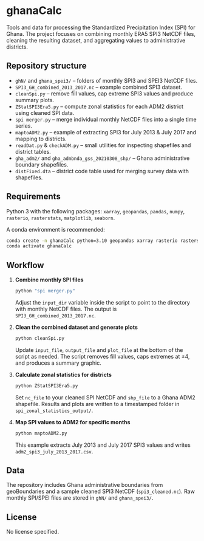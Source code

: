 # ghanaCalc

Tools and data for processing the Standardized Precipitation Index (SPI) for Ghana. The project
focuses on combining monthly ERA5 SPI3 NetCDF files, cleaning the resulting dataset, and
aggregating values to administrative districts.

## Repository structure

- `ghN/` and `ghana_spei3/` – folders of monthly SPI3 and SPEI3 NetCDF files.
- `SPI3_GH_combined_2013_2017.nc` – example combined SPI3 dataset.
- `cleanSpi.py` – remove fill values, cap extreme SPI3 values and produce summary plots.
- `ZStatSPI3Era5.py` – compute zonal statistics for each ADM2 district using cleaned SPI data.
- `spi merger.py` – merge individual monthly NetCDF files into a single time series.
- `maptoADM2.py` – example of extracting SPI3 for July 2013 & July 2017 and mapping to districts.
- `readDat.py` & `checkADM.py` – small utilities for inspecting shapefiles and district tables.
- `gha_adm2/` and `gha_admbnda_gss_20210308_shp/` – Ghana administrative boundary shapefiles.
- `distFixed.dta` – district code table used for merging survey data with shapefiles.

## Requirements

Python 3 with the following packages:
`xarray`, `geopandas`, `pandas`, `numpy`, `rasterio`, `rasterstats`, `matplotlib`, `seaborn`.

A conda environment is recommended:

```bash
conda create -n ghanaCalc python=3.10 geopandas xarray rasterio rasterstats matplotlib seaborn pandas
conda activate ghanaCalc
```

## Workflow

1. **Combine monthly SPI files**
   ```bash
   python "spi merger.py"
   ```
   Adjust the `input_dir` variable inside the script to point to the directory with monthly NetCDF
   files. The output is `SPI3_GH_combined_2013_2017.nc`.

2. **Clean the combined dataset and generate plots**
   ```bash
   python cleanSpi.py
   ```
   Update `input_file`, `output_file` and `plot_file` at the bottom of the script as needed. The
   script removes fill values, caps extremes at ±4, and produces a summary graphic.

3. **Calculate zonal statistics for districts**
   ```bash
   python ZStatSPI3Era5.py
   ```
   Set `nc_file` to your cleaned SPI NetCDF and `shp_file` to a Ghana ADM2 shapefile. Results and
   plots are written to a timestamped folder in `spi_zonal_statistics_output/`.

4. **Map SPI values to ADM2 for specific months**
   ```bash
   python maptoADM2.py
   ```
   This example extracts July 2013 and July 2017 SPI3 values and writes
   `adm2_spi3_july_2013_2017.csv`.

## Data

The repository includes Ghana administrative boundaries from geoBoundaries and a sample cleaned
SPI3 NetCDF (`spi3_cleaned.nc`). Raw monthly SPI/SPEI files are stored in `ghN/` and
`ghana_spei3/`.

## License

No license specified.
